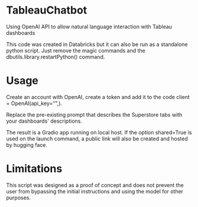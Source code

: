 # TableauChatbot
Using OpenAI API to allow natural language interaction with Tableau dashboards

This code was created in Databricks but it can also be run as a standalone python script. Just remove the magic commands and the dbutils.library.restartPython() command.

# Usage
Create an account with OpenAI, create a token and add it to the code client = OpenAI(api_key="",).

Replace the pre-existing prompt that describes the Superstore tabs with your dashboards' descriptions.

The result is a Gradio app running on local host. If the option shared=True is used on the launch command, a public link will also be created and hosted by hugging face.

# Limitations

This script was designed as a proof of concept and does not prevent the user from bypassing the initial instructions and using the model for other purposes.